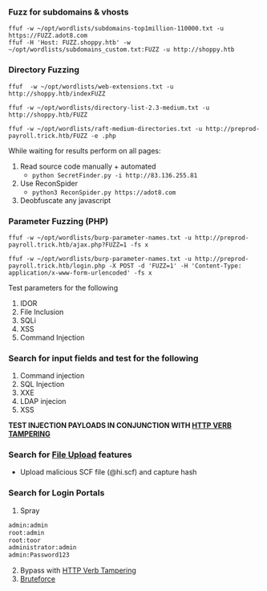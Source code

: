 ### Fuzz for subdomains & vhosts
```shell
ffuf -w ~/opt/wordlists/subdomains-top1million-110000.txt -u https://FUZZ.adot8.com
ffuf -H 'Host: FUZZ.shoppy.htb' -w ~/opt/wordlists/subdomains_custom.txt:FUZZ -u http://shoppy.htb
```
### Directory Fuzzing
```shell
ffuf  -w ~/opt/wordlists/web-extensions.txt -u http://shoppy.htb/indexFUZZ

ffuf -w ~/opt/wordlists/directory-list-2.3-medium.txt -u http://shoppy.htb/FUZZ 

ffuf -w ~/opt/wordlists/raft-medium-directories.txt -u http://preprod-payroll.trick.htb/FUZZ -e .php
```

While waiting for results perform on all pages:
1. Read source code manually + automated
	-  `python SecretFinder.py -i http://83.136.255.81`
2. Use ReconSpider
	-  `python3 ReconSpider.py https://adot8.com`
3. Deobfuscate any javascript

### Parameter Fuzzing (PHP)
```shell
ffuf -w ~/opt/wordlists/burp-parameter-names.txt -u http://preprod-payroll.trick.htb/ajax.php?FUZZ=1 -fs x

ffuf -w ~/opt/wordlists/burp-parameter-names.txt -u http://preprod-payroll.trick.htb/login.php -X POST -d 'FUZZ=1' -H 'Content-Type: application/x-www-form-urlencoded' -fs x
```

Test parameters for the following
1. IDOR
2. File Inclusion
3. SQLi
4. XSS
5. Command Injection
### Search for input fields and test for the following
1. Command injection
2. SQL Injection
3. XXE
4. LDAP injecion
5. XSS

**TEST INJECTION PAYLOADS IN CONJUNCTION WITH [HTTP VERB TAMPERING](obsidian://open?vault=Penetration%20Testing&file=Root%2FWeb%20Applications%2FHTTP%20Verb%20Tampering%2FBypassing%20Security%20Filters)**

### Search for [File Upload](obsidian://open?vault=Penetration%20Testing&file=Root%2FWeb%20Applications%2FFile%20Upload%2F~%20Checklist) features
- Upload malicious SCF file (@hi.scf) and capture hash

### Search for Login Portals
1. Spray
```bash
admin:admin
root:admin
root:toor
administrator:admin
admin:Password123
```
2. Bypass with [HTTP Verb Tampering](obsidian://open?vault=Penetration%20Testing&file=Root%2FWeb%20Applications%2FHTTP%20Verb%20Tampering%2FBypassing%20Basic%20Authentication)
3. [Bruteforce](obsidian://open?vault=Penetration%20Testing&file=Root%2FPassword%20Attacks%2FLogin%20Brute%20Forcing%2FHydra%2FLogin%20Forms)